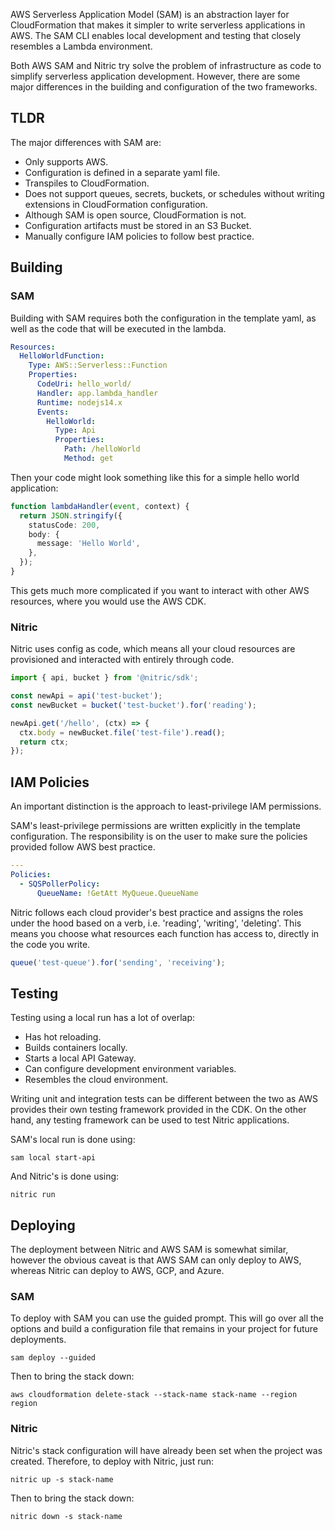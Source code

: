 AWS Serverless Application Model (SAM) is an abstraction layer for CloudFormation that makes it simpler to write serverless applications in AWS.
The SAM CLI enables local development and testing that closely resembles a Lambda environment.

Both AWS SAM and Nitric try solve the problem of infrastructure as code to simplify serverless application development. However, there are some major differences in the building and configuration of the two frameworks.

## TLDR

The major differences with SAM are:

- Only supports AWS.
- Configuration is defined in a separate yaml file.
- Transpiles to CloudFormation.
- Does not support queues, secrets, buckets, or schedules without writing extensions in CloudFormation configuration.
- Although SAM is open source, CloudFormation is not.
- Configuration artifacts must be stored in an S3 Bucket.
- Manually configure IAM policies to follow best practice.

## Building

### SAM

Building with SAM requires both the configuration in the template yaml, as well as the code that will be executed in the lambda.

```yaml
Resources:
  HelloWorldFunction:
    Type: AWS::Serverless::Function
    Properties:
      CodeUri: hello_world/
      Handler: app.lambda_handler
      Runtime: nodejs14.x
      Events:
        HelloWorld:
          Type: Api
          Properties:
            Path: /helloWorld
            Method: get
```

Then your code might look something like this for a simple hello world application:

```typescript
function lambdaHandler(event, context) {
  return JSON.stringify({
    statusCode: 200,
    body: {
      message: 'Hello World',
    },
  });
}
```

This gets much more complicated if you want to interact with other AWS resources, where you would use the AWS CDK.

### Nitric

Nitric uses config as code, which means all your cloud resources are provisioned and interacted with entirely through code.

```typescript
import { api, bucket } from '@nitric/sdk';

const newApi = api('test-bucket');
const newBucket = bucket('test-bucket').for('reading');

newApi.get('/hello', (ctx) => {
  ctx.body = newBucket.file('test-file').read();
  return ctx;
});
```

## IAM Policies

An important distinction is the approach to least-privilege IAM permissions.

SAM's least-privilege permissions are written explicitly in the template configuration. The responsibility is on the user to make sure the policies provided follow AWS best practice.

```yaml
---
Policies:
  - SQSPollerPolicy:
      QueueName: !GetAtt MyQueue.QueueName
```

Nitric follows each cloud provider's best practice and assigns the roles under the hood based on a verb, i.e. 'reading', 'writing', 'deleting'. This means you choose what resources each function has access to, directly in the code you write.

```typescript
queue('test-queue').for('sending', 'receiving');
```

## Testing

Testing using a local run has a lot of overlap:

- Has hot reloading.
- Builds containers locally.
- Starts a local API Gateway.
- Can configure development environment variables.
- Resembles the cloud environment.

Writing unit and integration tests can be different between the two as AWS provides their own testing framework provided in the CDK. On the other hand, any testing framework can be used to test Nitric applications.

SAM's local run is done using:

```
sam local start-api
```

And Nitric's is done using:

```
nitric run
```

## Deploying

The deployment between Nitric and AWS SAM is somewhat similar, however the obvious caveat is that AWS SAM can only deploy to AWS, whereas Nitric can deploy to AWS, GCP, and Azure.

### SAM

To deploy with SAM you can use the guided prompt. This will go over all the options and build a configuration file that remains in your project for future deployments.

```
sam deploy --guided
```

Then to bring the stack down:

```
aws cloudformation delete-stack --stack-name stack-name --region region
```

### Nitric

Nitric's stack configuration will have already been set when the project was created. Therefore, to deploy with Nitric, just run:

```
nitric up -s stack-name
```

Then to bring the stack down:

```
nitric down -s stack-name
```
